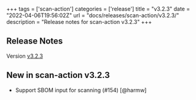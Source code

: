 +++
tags = ['scan-action']
categories = ['release']
title = "v3.2.3"
date = "2022-04-06T19:56:02Z"
url = "docs/releases/scan-action/v3.2.3/"
description = "Release notes for scan-action v3.2.3"
+++

## Release Notes

Version [v3.2.3](https://github.com/anchore/scan-action/releases/tag/v3.2.3)

## New in scan-action v3.2.3

- Support SBOM input for scanning (#154) [@harmw]

